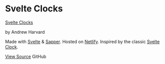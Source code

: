 # Svelte Clocks

<p><a class="svelte-clocks-logo" href="/">Svelte Clocks</a></p>
<p>by Andrew Harvard</p>
<p>Made with <a href="https://svelte.dev/">Svelte</a> & <a href="https://sapper.svelte.dev/">Sapper</a>. Hosted on <a href="https://www.netlify.com/">Netlify</a>. Inspired by the classic <a href="https://svelte.dev/examples#clock">Svelte Clock</a>.</p>
<p><a href="https://github.com/aharvard/svelte-clocks">View Source</a> GitHub</p>